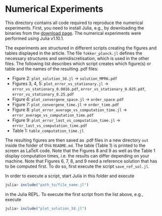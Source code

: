 # Numerical Experiments

This directory contains all code required to reproduce the numerical
experiments. First, you need to install Julia, e.g., by downloading
the binaries from the [download page](https://julialang.org/downloads/).
The numerical experiments were performed using Julia v1.10.1.

The experiments are structured in different scripts creating the figures
and tables displayed in the article. The file `fokker_planck.jl` defines
the necessary structures and semidiscretisation, which is used in the other
files. The following list describes which script creates which figure(s) or
table and the names of the resulting .pdf files:

* Figure 2: `plot_solution_3d.jl` -> `solution_MPRK.pdf`
* Figures 3, 4, 5: `plot_error_vs_stationary.jl` -> `error_vs_stationary_0.0016.pdf`, `error_vs_stationary_0.025.pdf`, `error_vs_stationary_0.25.pdf`
* Figure 6: `plot_convergene_space.jl` -> `order_space.pdf`
* Figure 7: `plot_convergene_time.jl` -> `order_time.pdf`
* Figure 8: `plot_error_average_vs_computation_time.jl` -> `error_average_vs_computation_time.pdf`
* Figure 9: `plot_error_last_vs_computation_time.jl` -> `error_last_vs_computation_time.pdf`
* Table 1: `table_computation_time.jl`

The resulting figures are then saved as .pdf files in a new directory `out`
inside the folder of this `README.md`. The table (Table 1) is printed to the screen
as LaTeX code. Note that the Figures 8 and 9 as well as the Table 1 display computation times,
i.e. the results can differ depending on your machine. Note that Figures 6, 7, 8, and 9 need
a reference solution that has to be computed first. To do so, first execute the script
`save_ref_sol.jl`.

In order to execute a script, start Julia in this folder and execute

```julia
julia> include("path_to/file_name.jl")
```

in the Julia REPL. To execute the first script from the list above, e.g.,
execute

```julia
julia> include("plot_solution_3d.jl")
```
